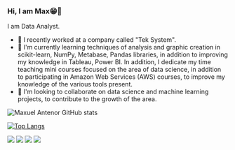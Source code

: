 

### Hi, I am Max😁👋
I am Data Analyst.

- 🔭  I recently worked at a company called "Tek System".
- 🌱 I'm currently learning techniques of analysis and graphic creation in scikit-learn, NumPy, Metabase, Pandas libraries, in addition to improving my knowledge in Tableau, Power BI. In addition, I dedicate my time teaching mini courses focused on the area of ​​data science, in addition to participating in Amazon Web Services (AWS) courses, to improve my knowledge of the various tools present.
- 🤝 I'm looking to collaborate on data science and machine learning projects, to contribute to the growth of the area. 


![Maxuel Antenor GitHub stats](https://github-readme-stats.vercel.app/api?username=maxuelantenor&show_icons=true&theme=radical)

[![Top Langs](https://github-readme-stats.vercel.app/api/top-langs/?username=maxuelantenor)](https://github.com/maxuelantenor/github-readme-stats)


[<img src="https://img.shields.io/badge/twitter-%231DA1F2.svg?&style=for-the-badge&logo=twitter&logoColor=white" />](https://twitter.com/@antenor98) [<img src="https://img.shields.io/badge/linkedin-%230077B5.svg?&style=for-the-badge&logo=linkedin&logoColor=white" />](https://www.linkedin.com/in/maxuelantenor/) [<img src = "https://img.shields.io/badge/instagram-%23E4405F.svg?&style=for-the-badge&logo=instagram&logoColor=white">](https://www.instagram.com/antenor98/) [<img src = "https://img.shields.io/badge/facebook-%231877F2.svg?&style=for-the-badge&logo=facebook&logoColor=white">](https://www.facebook.com/profile.php?id=100009573727355)
